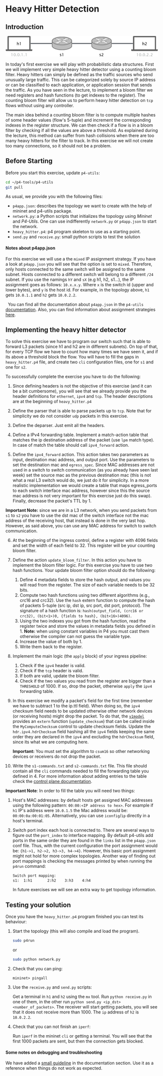 # Heavy Hitter Detection

## Introduction

<p align="center">
<img src="images/heavy_hitter_topo.png" title="Small Topology"/>
<p/>

In today's first exercise we will play with probabilistic data structures. First we will implement very simple heavy hitter detector
using a counting bloom filter.
Heavy hitters can simply be defined as the traffic sources who send unusually large traffic.
This can be categorized solely by source IP address or can be classified to each application,
or application session that sends the traffic. As you have seen in the lecture, to implement a bloom filter
we need registers and hash functions (to get indexes to the register). The counting bloom filter will allow us to perform heavy hitter
detection on `tcp` flows without using any controller.

The main idea behind a counting bloom filter is to compute multiple hashes of some header values (flow's 5-tuple) and increment the corresponding
indexes in the register structure. We can then check if a flow is in a bloom filter by checking if all the values are above a threshold. As explained
during the lecture, this method can suffer from hash collisions when there are too many heavy hitters for the filter to track. In this exercise we
will not create too many connections, so it should not be a problem.

## Before Starting

Before you start this exercise, update `p4-utils`:

```bash
cd ~/p4-tools/p4-utils
git pull
```

As usual, we provide you with the following files:

- `p4app.json`: describes the topology we want to create with the help of mininet and p4-utils package.
- `network.py`: a Python scripts that initializes the topology using *Mininet* and *P4-Utils*. One can use indifferently `network.py` or `p4app.json` to start the network.
- `heavy_hitter.p4`: p4 program skeleton to use as a starting point.
- `send.py` and `receive.py`: small python scripts to test the solution

#### Notes about p4app.json

For this exercise we will use a the `mixed` IP assignment strategy. If you have a look at `p4app.json` you will see that the option is set to `mixed`. Therefore, only hosts connected to the same switch will be assigned to the same subnet. Hosts connected to a different switch will belong to a different `/24` subnet. If you use the namings `hY` and `sX` (e.g h1, h2, s1...), the IP assignment goes as follows: `10.x.x.y`. Where `x` is the switch id (upper and lower bytes), and `y` is the host id. For example, in the topology above, `h1` gets `10.0.1.1` and `h2` gets `10.0.2.2`.

 
You can find all the documentation about `p4app.json` in the `p4-utils` [documentation](https://nsg-ethz.github.io/p4-utils/usage.html#json). Also, you can find information about assignment strategies [here](https://nsg-ethz.github.io/p4-utils/usage.html#automated-assignment-strategies).

## Implementing the heavy hitter detector

To solve this exercise we have to program our switch such that is able to forward L3 packets (since h1 and h2 are in different subnets). On
top of that, for every TCP flow we have to count how many times we have seen it, and if its above a threshold block the flow. You will have to
fill the gaps in `heavy_hitter.p4` file, and create two `cli` configuration files, one for `s1` and one for `s2`.

To successfully complete the exercise you have to do the following:

1. Since defining headers is not the objective of this exercise (and it can be a bit cumbersome), you will see that we already provide you the header definitions for `ethernet`, `ipv4` and `tcp`. The header descriptions are at the beginning of `heavy_hitter.p4`

2. Define the parser that is able to parse packets up to `tcp`. Note that for simplicity we do not consider `udp` packets
in this exercise.

3. Define the deparser. Just emit all the headers.

4. Define a IPv4 forwarding table. Implement a match-action table that matches the ip destination address of the packet (use `lpm` match type). In case
of match the table should call `ipv4_forward` action.

5. Define the `ipv4_forward` action. This action takes two parameters as input, destination mac address, and output port. Use the parameters to set the destination mac and
`egress_spec`. Since MAC addresses are not used in a switch to switch communication (as you already have seen last week) set the source mac as the previous destination mac (this is not what a real L3 switch would do,
 we just do it for simplicity. In a more realistic implementation we would create a table
that maps egress_ports to each switch interface mac address, however since this the source mac address is not very important for this exercise just do this swap).
Finally, decrease the packet's TTL by 1.

**Important Note:** since we are in a L3 network, when you send packets from `s1` to `s2` you have to use the dst mac of the switch interface not the mac address of the receiving host, that instead
is done in the very last hop. However, as said above, you can use any MAC address for switch to switch communication.

6. At the beginning of the ingress control, define a register with 4096 fields and set the width of each field to 32. This register will be your counting
bloom filter.

7. Define the action `update_bloom_filter`. In this action you have to implement the bloom filter logic.
For this exercise you have to use two hash functions. Your update bloom filter option should do the following:

    1. Define 4 metadata fields to store the hash output, and values you will read from the register. The size of each variable needs to be 32 bits.
    2. Compute two hash functions using two different algorithms (e.g., crc16 and crc32). Use the `hash` extern function to compute the hash of packets 5-tuple (src ip, dst ip, src port, dst port, protocol). The signature of a hash function is:
   `hash(output_field, (crc16 or crc32), (bit<1>)0, {fields to hash}, (bit<16>)4096)`.
    3. Using the two indexes you got from the hash function, read the register twice and store the values in metadata fields you defined in 1. **Note:** when using constant variables
    in P4 you must cast them otherwise the compiler can not guess the variable type.
    4. Increase the value of both by 1.
    5. Write them back to the register.

8. Implement the main logic (the `apply` block) of your ingress pipeline:

    1. Check if the `ipv4` header is valid.
    2. Check if the `tcp` header is valid.
    3. If both are valid, update the bloom filter.
    4. Check if the two values you read from the register are bigger than a `THRESHOLD` of 1000.
    If so, drop the packet, otherwise `apply` the `ipv4` forwarding table.

9. In this exercise we modify a packet's field for the first time (remember we have to subtract 1 to the ip.ttl field). When doing so, the `ipv4` checksum field needs
to be updated otherwise other network devices (or receiving hosts) might drop the packet. To do that, the [`v1model`](https://github.com/p4lang/p4c/blob/71697086270a7242be6dd90a0bab39b3d1b4395e/p4include/v1model.p4#L514) provides an `extern` function (`update_checksum`) that can be called
inside the `MyComputeChecksum` control to update checksum fields. Update the `hdr.ipv4.hdrChecksum` field hashing all the `ipv4` fields keeping the same order they are declared in the
`ipv4` and excluding the `hdrChecksum` field, since its what we are computing here.

   **Important:** You must set the algorithm to `csum16` so other networking devices or receivers do not drop the packet.

10. Write the `s1-commands.txt` and `s2-commands.txt` file. This file should contain all the `cli` commands needed to fill
the forwarding table you defined in 4. For more information about adding entries to the table check the
[control plane documentation](https://github.com/nsg-ethz/p4-learning/wiki/Control-Plane).

**Important Note**: In order to fill the table you will need two things:

1. Host's MAC addresses: by default hosts get assigned MAC addresses using the following pattern: `00:00:<IP address to hex>`. For example
if `h1` IP's address were `10.0.1.5` the Mac address would be: `00:00:0a:00:01:05`. Alternatively, you can use `iconfig`/`ip` directly in a
host's terminal.

2. Switch port index each host is connected to. There are several ways to figure out the `port_index` to interface mapping. By default
p4-utils add ports in the same order they are found in the `links` list in the `p4app.json` conf file. Thus, with the current configuration
the port assignment would be: `{h1->1, h2->2, h3->3, h4->4}`. However, this basic port assignment might not hold for more complex topologies. Another
way of finding out port mappings is checking the messages printed by when running the `p4run` command:

   ```
   Switch port mapping:
   s1:  1:h1       2:h2    3:h3    4:h4
   ```

   In future exercises we will see an extra way to get topology information.

## Testing your solution

Once you have the `heavy_hitter.p4` program finished you can test its behaviour:

1. Start the topology (this will also compile and load the program).
   ```bash
   sudo p4run
   ```
   or
   ```bash
   sudo python network.py
   ```

2. Check that you can ping:
   ```
   mininet> pingall
   ```

3. Use the `receive.py` and `send.py` scripts:

   Get a terminal in `h1` and `h2` using the `mx` tool. Run `python receive.py`
   in one of them, in the other run `python send.py <ip_dst>
   <number_of_packets>`. The receiver will start getting packets, you will see
   that it does not receive more than 1000. The `ip` address of `h2` is
   `10.0.2.2`.

4. Check that you can not finish an `iperf`:

   Run `iperf` in the mininet `cli` or getting a terminal. You will see that the first 1000 packets are sent, but then the connection gets blocked.


#### Some notes on debugging and troubleshooting

We have added a [small guideline](https://github.com/nsg-ethz/p4-learning/wiki/Debugging-and-Troubleshooting) in the documentation section. Use it as a reference when things do not work as
expected.